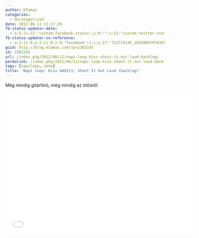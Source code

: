 ```yaml
---
author: KTamas
categories:
  - Uncategorized
date: 2012-06-11 11:17:29
fb-status-updater-meta:
  - a:5:{s:22:"custom-facebook-status";s:0:"";s:21:"custom-twitter-status";s:0:"";s:7:"fb-push";s:1:"1";s:7:"tw-push";s:1:"1";s:4:"push";s:1:"1";}
fb-status-updater-sn-reference:
  - a:2:{i:0;a:2:{i:0;s:8:"facebook";i:1;s:27:"722715145_10150847976350146";}i:1;a:2:{i:0;s:7:"twitter";i:1;s:19:"2.1211297548037E+17";}}
guid: http://blog.ktamas.com/?p=2363143
id: 2363143
url: /index.php/2012/06/11/napi-loop-kiss-shout-it-out-loud-backlog/
permalink: /index.php/2012/06/11/napi-loop-kiss-shout-it-out-loud-backlog/
tags: [napiloop, zene]
title: 'Napi loop: Kiss &#8211; Shout It Out Loud (backlog)'
---
```


Még mindig gitárhíró, még mindig az ötösről:

<p><iframe width="600" height="450" src="//www.youtube.com/embed/sohB922c2uQ" frameborder="0" allowfullscreen=""></iframe></p>
